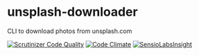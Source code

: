 # unsplash-downloader
CLI to download photos from unsplash.com

[![Scrutinizer Code Quality](https://scrutinizer-ci.com/g/simondubois/unsplash-downloader/badges/quality-score.png?b=master)](https://scrutinizer-ci.com/g/simondubois/unsplash-downloader/?branch=master)
[![Code Climate](https://codeclimate.com/github/simondubois/unsplash-downloader/badges/gpa.svg)](https://codeclimate.com/github/simondubois/unsplash-downloader)
[![SensioLabsInsight](https://insight.sensiolabs.com/projects/4556fb29-ce84-4668-a918-ce4fb39f3083/mini.png)](https://insight.sensiolabs.com/projects/4556fb29-ce84-4668-a918-ce4fb39f3083)
